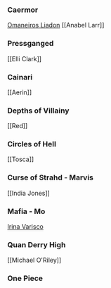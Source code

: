 
### Caermor
[Omaneiros Liadon](Omaneiros%20Liadon.md)
[[Anabel Larr]]

### Pressganged
[[Elli Clark]]

### Cainari
[[Aerin]]

### Depths of Villainy
[[Red]]

### Circles of Hell
[[Tosca]]

### Curse of Strahd - Marvis
[[India Jones]]

### Mafia - Mo
[Irina Varisco](Irina%20Varisco.md)

### Quan Derry High
[[Michael O'Riley]]

### One Piece
